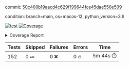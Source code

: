 commit: [50c400b19aacd4c629f199644fce45dae550e509](https://github.com/rcmdnk/homebrew-file/tree/50c400b19aacd4c629f199644fce45dae550e509)

condition: branch=main, os=macos-12, python_version=3.9

[![test](https://github.com/rcmdnk/homebrew-file/actions/workflows/test.yml/badge.svg)](https://github.com/rcmdnk/homebrew-file/actions/runs/7173868928)
<a href="https://github.com/rcmdnk/homebrew-file/blob/50c400b19aacd4c629f199644fce45dae550e509/README.md"><img alt="Coverage" src="https://img.shields.io/badge/Coverage-54%25-orange.svg" /></a><details><summary>Coverage Report </summary><table><tr><th>File</th><th>Stmts</th><th>Miss</th><th>Cover</th><th>Missing</th></tr><tbody><tr><td colspan="5"><b>bin</b></td></tr><tr><td>&nbsp; &nbsp;<a href="https://github.com/rcmdnk/homebrew-file/blob/50c400b19aacd4c629f199644fce45dae550e509/bin/brew-file">brew-file</a></td><td>1902</td><td>880</td><td>54%</td><td><a href="https://github.com/rcmdnk/homebrew-file/blob/50c400b19aacd4c629f199644fce45dae550e509/bin/brew-file#L54-L69">54&ndash;69</a>, <a href="https://github.com/rcmdnk/homebrew-file/blob/50c400b19aacd4c629f199644fce45dae550e509/bin/brew-file#L74-L76">74&ndash;76</a>, <a href="https://github.com/rcmdnk/homebrew-file/blob/50c400b19aacd4c629f199644fce45dae550e509/bin/brew-file#L165">165</a>, <a href="https://github.com/rcmdnk/homebrew-file/blob/50c400b19aacd4c629f199644fce45dae550e509/bin/brew-file#L169-L182">169&ndash;182</a>, <a href="https://github.com/rcmdnk/homebrew-file/blob/50c400b19aacd4c629f199644fce45dae550e509/bin/brew-file#L206">206</a>, <a href="https://github.com/rcmdnk/homebrew-file/blob/50c400b19aacd4c629f199644fce45dae550e509/bin/brew-file#L299">299</a>, <a href="https://github.com/rcmdnk/homebrew-file/blob/50c400b19aacd4c629f199644fce45dae550e509/bin/brew-file#L318">318</a>, <a href="https://github.com/rcmdnk/homebrew-file/blob/50c400b19aacd4c629f199644fce45dae550e509/bin/brew-file#L392">392</a>, <a href="https://github.com/rcmdnk/homebrew-file/blob/50c400b19aacd4c629f199644fce45dae550e509/bin/brew-file#L395-L398">395&ndash;398</a>, <a href="https://github.com/rcmdnk/homebrew-file/blob/50c400b19aacd4c629f199644fce45dae550e509/bin/brew-file#L412-L417">412&ndash;417</a>, <a href="https://github.com/rcmdnk/homebrew-file/blob/50c400b19aacd4c629f199644fce45dae550e509/bin/brew-file#L455-L460">455&ndash;460</a>, <a href="https://github.com/rcmdnk/homebrew-file/blob/50c400b19aacd4c629f199644fce45dae550e509/bin/brew-file#L472">472</a>, <a href="https://github.com/rcmdnk/homebrew-file/blob/50c400b19aacd4c629f199644fce45dae550e509/bin/brew-file#L475">475</a>, <a href="https://github.com/rcmdnk/homebrew-file/blob/50c400b19aacd4c629f199644fce45dae550e509/bin/brew-file#L680">680</a>, <a href="https://github.com/rcmdnk/homebrew-file/blob/50c400b19aacd4c629f199644fce45dae550e509/bin/brew-file#L682">682</a>, <a href="https://github.com/rcmdnk/homebrew-file/blob/50c400b19aacd4c629f199644fce45dae550e509/bin/brew-file#L684">684</a>, <a href="https://github.com/rcmdnk/homebrew-file/blob/50c400b19aacd4c629f199644fce45dae550e509/bin/brew-file#L701-L705">701&ndash;705</a>, <a href="https://github.com/rcmdnk/homebrew-file/blob/50c400b19aacd4c629f199644fce45dae550e509/bin/brew-file#L718-L723">718&ndash;723</a>, <a href="https://github.com/rcmdnk/homebrew-file/blob/50c400b19aacd4c629f199644fce45dae550e509/bin/brew-file#L733">733</a>, <a href="https://github.com/rcmdnk/homebrew-file/blob/50c400b19aacd4c629f199644fce45dae550e509/bin/brew-file#L749">749</a>, <a href="https://github.com/rcmdnk/homebrew-file/blob/50c400b19aacd4c629f199644fce45dae550e509/bin/brew-file#L753-L757">753&ndash;757</a>, <a href="https://github.com/rcmdnk/homebrew-file/blob/50c400b19aacd4c629f199644fce45dae550e509/bin/brew-file#L775-L789">775&ndash;789</a>, <a href="https://github.com/rcmdnk/homebrew-file/blob/50c400b19aacd4c629f199644fce45dae550e509/bin/brew-file#L882-L897">882&ndash;897</a>, <a href="https://github.com/rcmdnk/homebrew-file/blob/50c400b19aacd4c629f199644fce45dae550e509/bin/brew-file#L925">925</a>, <a href="https://github.com/rcmdnk/homebrew-file/blob/50c400b19aacd4c629f199644fce45dae550e509/bin/brew-file#L936-L937">936&ndash;937</a>, <a href="https://github.com/rcmdnk/homebrew-file/blob/50c400b19aacd4c629f199644fce45dae550e509/bin/brew-file#L945">945</a>, <a href="https://github.com/rcmdnk/homebrew-file/blob/50c400b19aacd4c629f199644fce45dae550e509/bin/brew-file#L958-L963">958&ndash;963</a>, <a href="https://github.com/rcmdnk/homebrew-file/blob/50c400b19aacd4c629f199644fce45dae550e509/bin/brew-file#L967-L969">967&ndash;969</a>, <a href="https://github.com/rcmdnk/homebrew-file/blob/50c400b19aacd4c629f199644fce45dae550e509/bin/brew-file#L973-L976">973&ndash;976</a>, <a href="https://github.com/rcmdnk/homebrew-file/blob/50c400b19aacd4c629f199644fce45dae550e509/bin/brew-file#L1069-L1071">1069&ndash;1071</a>, <a href="https://github.com/rcmdnk/homebrew-file/blob/50c400b19aacd4c629f199644fce45dae550e509/bin/brew-file#L1074">1074</a>, <a href="https://github.com/rcmdnk/homebrew-file/blob/50c400b19aacd4c629f199644fce45dae550e509/bin/brew-file#L1080">1080</a>, <a href="https://github.com/rcmdnk/homebrew-file/blob/50c400b19aacd4c629f199644fce45dae550e509/bin/brew-file#L1100-L1103">1100&ndash;1103</a>, <a href="https://github.com/rcmdnk/homebrew-file/blob/50c400b19aacd4c629f199644fce45dae550e509/bin/brew-file#L1165">1165</a>, <a href="https://github.com/rcmdnk/homebrew-file/blob/50c400b19aacd4c629f199644fce45dae550e509/bin/brew-file#L1194">1194</a>, <a href="https://github.com/rcmdnk/homebrew-file/blob/50c400b19aacd4c629f199644fce45dae550e509/bin/brew-file#L1227">1227</a>, <a href="https://github.com/rcmdnk/homebrew-file/blob/50c400b19aacd4c629f199644fce45dae550e509/bin/brew-file#L1230">1230</a>, <a href="https://github.com/rcmdnk/homebrew-file/blob/50c400b19aacd4c629f199644fce45dae550e509/bin/brew-file#L1242">1242</a>, <a href="https://github.com/rcmdnk/homebrew-file/blob/50c400b19aacd4c629f199644fce45dae550e509/bin/brew-file#L1244">1244</a>, <a href="https://github.com/rcmdnk/homebrew-file/blob/50c400b19aacd4c629f199644fce45dae550e509/bin/brew-file#L1275">1275</a>, <a href="https://github.com/rcmdnk/homebrew-file/blob/50c400b19aacd4c629f199644fce45dae550e509/bin/brew-file#L1279">1279</a>, <a href="https://github.com/rcmdnk/homebrew-file/blob/50c400b19aacd4c629f199644fce45dae550e509/bin/brew-file#L1283-L1286">1283&ndash;1286</a>, <a href="https://github.com/rcmdnk/homebrew-file/blob/50c400b19aacd4c629f199644fce45dae550e509/bin/brew-file#L1288-L1291">1288&ndash;1291</a>, <a href="https://github.com/rcmdnk/homebrew-file/blob/50c400b19aacd4c629f199644fce45dae550e509/bin/brew-file#L1320-L1334">1320&ndash;1334</a>, <a href="https://github.com/rcmdnk/homebrew-file/blob/50c400b19aacd4c629f199644fce45dae550e509/bin/brew-file#L1339-L1342">1339&ndash;1342</a>, <a href="https://github.com/rcmdnk/homebrew-file/blob/50c400b19aacd4c629f199644fce45dae550e509/bin/brew-file#L1345-L1351">1345&ndash;1351</a>, <a href="https://github.com/rcmdnk/homebrew-file/blob/50c400b19aacd4c629f199644fce45dae550e509/bin/brew-file#L1356">1356</a>, <a href="https://github.com/rcmdnk/homebrew-file/blob/50c400b19aacd4c629f199644fce45dae550e509/bin/brew-file#L1364">1364</a>, <a href="https://github.com/rcmdnk/homebrew-file/blob/50c400b19aacd4c629f199644fce45dae550e509/bin/brew-file#L1370-L1375">1370&ndash;1375</a>, <a href="https://github.com/rcmdnk/homebrew-file/blob/50c400b19aacd4c629f199644fce45dae550e509/bin/brew-file#L1386-L1408">1386&ndash;1408</a>, <a href="https://github.com/rcmdnk/homebrew-file/blob/50c400b19aacd4c629f199644fce45dae550e509/bin/brew-file#L1436">1436</a>, <a href="https://github.com/rcmdnk/homebrew-file/blob/50c400b19aacd4c629f199644fce45dae550e509/bin/brew-file#L1452-L1459">1452&ndash;1459</a>, <a href="https://github.com/rcmdnk/homebrew-file/blob/50c400b19aacd4c629f199644fce45dae550e509/bin/brew-file#L1464-L1480">1464&ndash;1480</a>, <a href="https://github.com/rcmdnk/homebrew-file/blob/50c400b19aacd4c629f199644fce45dae550e509/bin/brew-file#L1485-L1489">1485&ndash;1489</a>, <a href="https://github.com/rcmdnk/homebrew-file/blob/50c400b19aacd4c629f199644fce45dae550e509/bin/brew-file#L1503-L1550">1503&ndash;1550</a>, <a href="https://github.com/rcmdnk/homebrew-file/blob/50c400b19aacd4c629f199644fce45dae550e509/bin/brew-file#L1553-L1584">1553&ndash;1584</a>, <a href="https://github.com/rcmdnk/homebrew-file/blob/50c400b19aacd4c629f199644fce45dae550e509/bin/brew-file#L1589-L1623">1589&ndash;1623</a>, <a href="https://github.com/rcmdnk/homebrew-file/blob/50c400b19aacd4c629f199644fce45dae550e509/bin/brew-file#L1628-L1709">1628&ndash;1709</a>, <a href="https://github.com/rcmdnk/homebrew-file/blob/50c400b19aacd4c629f199644fce45dae550e509/bin/brew-file#L1712-L1721">1712&ndash;1721</a>, <a href="https://github.com/rcmdnk/homebrew-file/blob/50c400b19aacd4c629f199644fce45dae550e509/bin/brew-file#L1734">1734</a>, <a href="https://github.com/rcmdnk/homebrew-file/blob/50c400b19aacd4c629f199644fce45dae550e509/bin/brew-file#L1739">1739</a>, <a href="https://github.com/rcmdnk/homebrew-file/blob/50c400b19aacd4c629f199644fce45dae550e509/bin/brew-file#L1744-L1783">1744&ndash;1783</a>, <a href="https://github.com/rcmdnk/homebrew-file/blob/50c400b19aacd4c629f199644fce45dae550e509/bin/brew-file#L1787-L1896">1787&ndash;1896</a>, <a href="https://github.com/rcmdnk/homebrew-file/blob/50c400b19aacd4c629f199644fce45dae550e509/bin/brew-file#L1906-L1918">1906&ndash;1918</a>, <a href="https://github.com/rcmdnk/homebrew-file/blob/50c400b19aacd4c629f199644fce45dae550e509/bin/brew-file#L1922">1922</a>, <a href="https://github.com/rcmdnk/homebrew-file/blob/50c400b19aacd4c629f199644fce45dae550e509/bin/brew-file#L1931-L2011">1931&ndash;2011</a>, <a href="https://github.com/rcmdnk/homebrew-file/blob/50c400b19aacd4c629f199644fce45dae550e509/bin/brew-file#L2019-L2064">2019&ndash;2064</a>, <a href="https://github.com/rcmdnk/homebrew-file/blob/50c400b19aacd4c629f199644fce45dae550e509/bin/brew-file#L2067-L2074">2067&ndash;2074</a>, <a href="https://github.com/rcmdnk/homebrew-file/blob/50c400b19aacd4c629f199644fce45dae550e509/bin/brew-file#L2078-L2079">2078&ndash;2079</a>, <a href="https://github.com/rcmdnk/homebrew-file/blob/50c400b19aacd4c629f199644fce45dae550e509/bin/brew-file#L2084-L2128">2084&ndash;2128</a>, <a href="https://github.com/rcmdnk/homebrew-file/blob/50c400b19aacd4c629f199644fce45dae550e509/bin/brew-file#L2137-L2173">2137&ndash;2173</a>, <a href="https://github.com/rcmdnk/homebrew-file/blob/50c400b19aacd4c629f199644fce45dae550e509/bin/brew-file#L2176-L2182">2176&ndash;2182</a>, <a href="https://github.com/rcmdnk/homebrew-file/blob/50c400b19aacd4c629f199644fce45dae550e509/bin/brew-file#L2186-L2194">2186&ndash;2194</a>, <a href="https://github.com/rcmdnk/homebrew-file/blob/50c400b19aacd4c629f199644fce45dae550e509/bin/brew-file#L2216-L2217">2216&ndash;2217</a>, <a href="https://github.com/rcmdnk/homebrew-file/blob/50c400b19aacd4c629f199644fce45dae550e509/bin/brew-file#L2221">2221</a>, <a href="https://github.com/rcmdnk/homebrew-file/blob/50c400b19aacd4c629f199644fce45dae550e509/bin/brew-file#L2232-L2233">2232&ndash;2233</a>, <a href="https://github.com/rcmdnk/homebrew-file/blob/50c400b19aacd4c629f199644fce45dae550e509/bin/brew-file#L2243-L2412">2243&ndash;2412</a>, <a href="https://github.com/rcmdnk/homebrew-file/blob/50c400b19aacd4c629f199644fce45dae550e509/bin/brew-file#L2418-L2573">2418&ndash;2573</a>, <a href="https://github.com/rcmdnk/homebrew-file/blob/50c400b19aacd4c629f199644fce45dae550e509/bin/brew-file#L2601">2601</a>, <a href="https://github.com/rcmdnk/homebrew-file/blob/50c400b19aacd4c629f199644fce45dae550e509/bin/brew-file#L2626">2626</a>, <a href="https://github.com/rcmdnk/homebrew-file/blob/50c400b19aacd4c629f199644fce45dae550e509/bin/brew-file#L2703">2703</a>, <a href="https://github.com/rcmdnk/homebrew-file/blob/50c400b19aacd4c629f199644fce45dae550e509/bin/brew-file#L2708-L2719">2708&ndash;2719</a>, <a href="https://github.com/rcmdnk/homebrew-file/blob/50c400b19aacd4c629f199644fce45dae550e509/bin/brew-file#L2730">2730</a>, <a href="https://github.com/rcmdnk/homebrew-file/blob/50c400b19aacd4c629f199644fce45dae550e509/bin/brew-file#L2743-L2751">2743&ndash;2751</a>, <a href="https://github.com/rcmdnk/homebrew-file/blob/50c400b19aacd4c629f199644fce45dae550e509/bin/brew-file#L2768">2768</a>, <a href="https://github.com/rcmdnk/homebrew-file/blob/50c400b19aacd4c629f199644fce45dae550e509/bin/brew-file#L2774">2774</a>, <a href="https://github.com/rcmdnk/homebrew-file/blob/50c400b19aacd4c629f199644fce45dae550e509/bin/brew-file#L2778-L2789">2778&ndash;2789</a>, <a href="https://github.com/rcmdnk/homebrew-file/blob/50c400b19aacd4c629f199644fce45dae550e509/bin/brew-file#L2802">2802</a>, <a href="https://github.com/rcmdnk/homebrew-file/blob/50c400b19aacd4c629f199644fce45dae550e509/bin/brew-file#L2814">2814</a>, <a href="https://github.com/rcmdnk/homebrew-file/blob/50c400b19aacd4c629f199644fce45dae550e509/bin/brew-file#L2816-L2820">2816&ndash;2820</a>, <a href="https://github.com/rcmdnk/homebrew-file/blob/50c400b19aacd4c629f199644fce45dae550e509/bin/brew-file#L2824-L2827">2824&ndash;2827</a>, <a href="https://github.com/rcmdnk/homebrew-file/blob/50c400b19aacd4c629f199644fce45dae550e509/bin/brew-file#L2830-L2833">2830&ndash;2833</a>, <a href="https://github.com/rcmdnk/homebrew-file/blob/50c400b19aacd4c629f199644fce45dae550e509/bin/brew-file#L2836-L2844">2836&ndash;2844</a>, <a href="https://github.com/rcmdnk/homebrew-file/blob/50c400b19aacd4c629f199644fce45dae550e509/bin/brew-file#L2873-L2880">2873&ndash;2880</a>, <a href="https://github.com/rcmdnk/homebrew-file/blob/50c400b19aacd4c629f199644fce45dae550e509/bin/brew-file#L2891-L2898">2891&ndash;2898</a>, <a href="https://github.com/rcmdnk/homebrew-file/blob/50c400b19aacd4c629f199644fce45dae550e509/bin/brew-file#L2979-L2981">2979&ndash;2981</a>, <a href="https://github.com/rcmdnk/homebrew-file/blob/50c400b19aacd4c629f199644fce45dae550e509/bin/brew-file#L3002">3002</a>, <a href="https://github.com/rcmdnk/homebrew-file/blob/50c400b19aacd4c629f199644fce45dae550e509/bin/brew-file#L3008">3008</a>, <a href="https://github.com/rcmdnk/homebrew-file/blob/50c400b19aacd4c629f199644fce45dae550e509/bin/brew-file#L3019-L3631">3019&ndash;3631</a>, <a href="https://github.com/rcmdnk/homebrew-file/blob/50c400b19aacd4c629f199644fce45dae550e509/bin/brew-file#L3635">3635</a></td></tr><tr><td><b>TOTAL</b></td><td><b>1902</b></td><td><b>880</b></td><td><b>54%</b></td><td>&nbsp;</td></tr></tbody></table></details>

| Tests | Skipped | Failures | Errors | Time |
| ----- | ------- | -------- | -------- | ------------------ |
| 152 | 0 :zzz: | 0 :x: | 0 :fire: | 5m 44s :stopwatch: |

